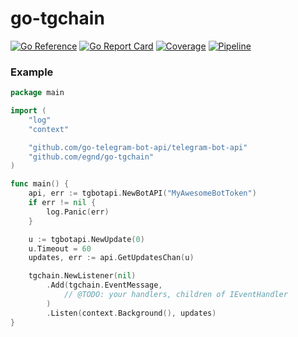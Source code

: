 # go-tgchain

[![Go Reference](https://pkg.go.dev/badge/github.com/egnd/go-tgchain.svg)](https://pkg.go.dev/github.com/egnd/go-tgchain)
[![Go Report Card](https://goreportcard.com/badge/github.com/egnd/go-tgchain)](https://goreportcard.com/report/github.com/egnd/go-tgchain)
[![Coverage](https://gocover.io/_badge/github.com/egnd/go-tgchain)](https://gocover.io/github.com/egnd/go-tgchain)
[![Pipeline](https://github.com/egnd/go-tgchain/actions/workflows/pipeline.yml/badge.svg)](https://github.com/egnd/go-tgchain/actions?query=workflow%3APipeline)

### Example
```go
package main

import (
	"log"
	"context"

	"github.com/go-telegram-bot-api/telegram-bot-api"
	"github.com/egnd/go-tgchain"
)

func main() {
	api, err := tgbotapi.NewBotAPI("MyAwesomeBotToken")
	if err != nil {
		log.Panic(err)
	}

	u := tgbotapi.NewUpdate(0)
	u.Timeout = 60
	updates, err := api.GetUpdatesChan(u)

	tgchain.NewListener(nil)
		.Add(tgchain.EventMessage, 
			// @TODO: your handlers, children of IEventHandler
		)
		.Listen(context.Background(), updates)
}

```
